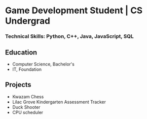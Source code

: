 # Game Development Student | CS Undergrad
### Technical Skills: Python, C++, Java, JavaScript, SQL

## Education
- Computer Science, Bachelor's
- IT, Foundation

## Projects
- Kwazam Chess
- Lilac Grove Kindergarten Assessment Tracker
- Duck Shooter
- CPU scheduler
